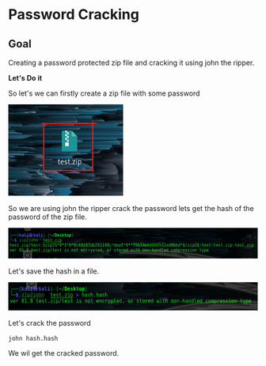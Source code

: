 # **Password Cracking**

## **Goal**

Creating a password protected zip file and cracking it using john the ripper.

**Let&#39;s Do it**

So let&#39;s we can firstly create a zip file with some password

![](https://github.com/whitedevil1710/Password-Cracking/blob/main/zip.png)

So we are using john the ripper crack the password lets get the hash of the password of the zip file.

![](https://github.com/whitedevil1710/Password-Cracking/blob/main/hash1.png)

Let&#39;s save the hash in a file.

![](https://github.com/whitedevil1710/Password-Cracking/blob/main/hash2.png)

Let&#39;s crack the password

```
john hash.hash
```
We wil get the cracked password.
